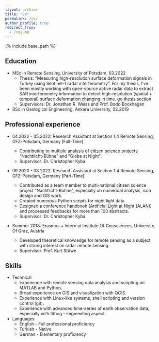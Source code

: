 ```yaml
---
layout: archive
title: "CV"
permalink: /cv/
author_profile: true
redirect_from:
  - /resume
---
```


{% include base_path %}

## Education
* MSc in Remote Sensing, University of Potsdam, 03.2022
  * Thesis: "Measuring high-resolution surface deformation signals in Turkey using Sentinel-1 radar interferometry". For my thesis, I've been mostly working with open-source active radar data to extract SAR interferometry information to detect high-resolution (spatial + temporal) surface deformation changing in time. [go thesis section](https://yigit.rocks/thesis/)
  * Supervisors: Dr. Jonathan R. Weiss and Prof. Bodo Bookhagen
* BSc in Geological Engineering, Ankara University, 02.2019

## Professional experience
* 04.2022 - 05.2022: Research Assistant at Section 1.4 Remote Sensing, GFZ-Potsdam, Germany [Full-Time]
  * Contributing to multiple analysis of citizen science projects "Nachtlicht-Bühne" and "Globe at Night".
  * Supervisor: Dr. Christopher Kyba

* 09.2020 - 03.2022: Research Assistant at Section 1.4 Remote Sensing, GFZ-Potsdam, Germany [Part-Time]
  * Contributed as a team member to multi-national citizen science project "Nachtlicht-Bühne", especially on numerical analysis, icon design and GIS work.
  * Created numerous Python scripts for night light data.
  * Designed a conference handbook (Artificial Light at Night (ALAN)) and processed feedbacks for more than 100 abstracts.
  * Supervisor: Dr. Christopher Kyba

* Summer 2018: Erasmus + Intern at Institute Of Geosciences, University Of Graz, Austria
  * Developed theoretical knowledge for remote sensing as a subject with strong interest on radar remote sensing.
  * Supervisor: Prof. Kurt Stüwe
  
## Skills
* Technical
  * Experience with remote sensing data analysis and scripting on MATLAB and Python.
  * Broad experience on GIS and visualization with QGIS.
  * Experience with Linux-like systems, shell scripting and version control (git).
  * Experience with advanced time-series of earth observation data, especially with fitting – segmenting aspect.
* Languages
  * English - Full professional proficiency
  * Turkish - Native
  * German - Elementary proficiency